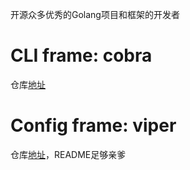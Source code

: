 开源众多优秀的Golang项目和框架的开发者

# CLI frame: cobra
仓库[地址](https://github.com/spf13/cobra)

# Config frame: viper
仓库[地址](https://github.com/spf13/viper)，README足够亲爹
